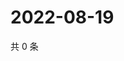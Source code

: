 # 2022-08-19

共 0 条

<!-- BEGIN WEIBO -->
<!-- 最后更新时间 Fri Aug 19 2022 12:52:29 GMT+0800 (China Standard Time) -->

<!-- END WEIBO -->

